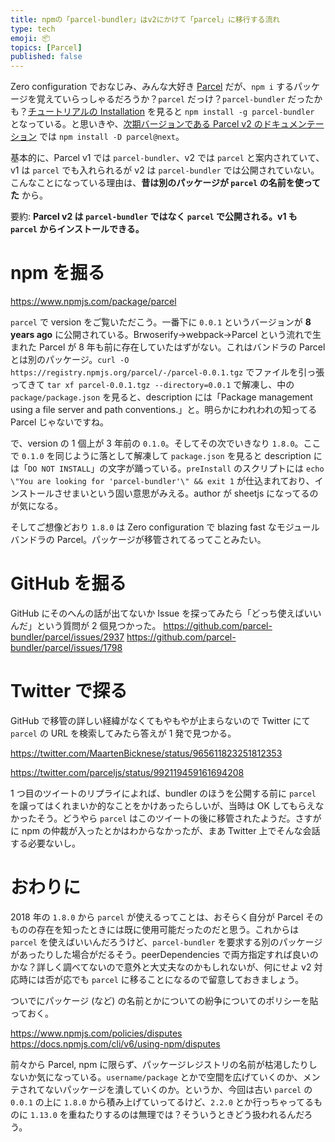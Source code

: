 ```yaml
---
title: npmの「parcel-bundler」はv2にかけて「parcel」に移行する流れ
type: tech
emoji: 📦
topics: [Parcel]
published: false
---
```


Zero configuration でおなじみ、みんな大好き [Parcel](https://parceljs.org) だが、`npm i` するパッケージを覚えていらっしゃるだろうか？`parcel` だっけ？`parcel-bundler` だったかも？[チュートリアルの Installation](https://parceljs.org/getting_started.html) を見ると `npm install -g parcel-bundler` となっている。と思いきや、[次期バージョンである Parcel v2 のドキュメンテーション](https://v2.parceljs.org/getting-started/webapp/) では `npm install -D parcel@next`。

基本的に、Parcel v1 では `parcel-bundler`、v2 では `parcel` と案内されていて、v1 は `parcel` でも入れられるが v2 は `parcel-bundler` では公開されていない。こんなことになっている理由は、**昔は別のパッケージが `parcel` の名前を使ってた** から。

要約: **Parcel v2 は `parcel-bundler` ではなく `parcel` で公開される。v1 も `parcel` からインストールできる。**

# npm を掘る

https://www.npmjs.com/package/parcel

`parcel` で version をご覧いただこう。一番下に `0.0.1` というバージョンが **8 years ago** に公開されている。Brwoserify→webpack→Parcel という流れで生まれた Parcel が 8 年も前に存在していたはずがない。これはバンドラの Parcel とは別のパッケージ。`curl -O https://registry.npmjs.org/parcel/-/parcel-0.0.1.tgz` でファイルを引っ張ってきて `tar xf parcel-0.0.1.tgz --directory=0.0.1` で解凍し、中の `package/package.json` を見ると、description には「Package management using a file server and path conventions.」と。明らかにわれわれの知ってる Parcel じゃないですね。

で、version の 1 個上が 3 年前の `0.1.0`。そしてその次でいきなり `1.8.0`。ここで `0.1.0` を同じように落として解凍して `package.json` を見ると description には「`DO NOT INSTALL`」の文字が踊っている。`preInstall` のスクリプトには `echo \"You are looking for 'parcel-bundler'\" && exit 1` が仕込まれており、インストールさせまいという固い意思がみえる。author が sheetjs になってるのが気になる。

そしてご想像どおり `1.8.0` は Zero configuration で blazing fast なモジュールバンドラの Parcel。パッケージが移管されてるってことみたい。

# GitHub を掘る

GitHub にそのへんの話が出てないか Issue を探ってみたら「どっち使えばいいんだ」という質問が 2 個見つかった。
https://github.com/parcel-bundler/parcel/issues/2937
https://github.com/parcel-bundler/parcel/issues/1798

# Twitter で探る

GitHub で移管の詳しい経緯がなくてもやもやが止まらないので Twitter にて `parcel` の URL を検索してみたら答えが 1 発で見つかる。

https://twitter.com/MaartenBicknese/status/965611823251812353

https://twitter.com/parceljs/status/992119459161694208

1 つ目のツイートのリプライによれば、bundler のほうを公開する前に `parcel` を譲ってはくれまいか的なことをかけあったらしいが、当時は OK してもらえなかったそう。どうやら `parcel` はこのツイートの後に移管されたようだ。さすがに npm の仲裁が入ったとかはわからなかったが、まあ Twitter 上でそんな会話する必要ないし。

# おわりに

2018 年の `1.8.0` から `parcel` が使えるってことは、おそらく自分が Parcel そのものの存在を知ったときには既に使用可能だったのだと思う。これからは `parcel` を使えばいいんだろうけど、`parcel-bundler` を要求する別のパッケージがあったりした場合がだるそう。peerDependencies で両方指定すれば良いのかな？詳しく調べてないので意外と大丈夫なのかもしれないが、何にせよ v2 対応時には否が応でも `parcel` に移ることになるので留意しておきましょう。

ついでにパッケージ (など) の名前とかについての紛争についてのポリシーを貼っておく。

https://www.npmjs.com/policies/disputes
https://docs.npmjs.com/cli/v6/using-npm/disputes

前々から Parcel, npm に限らず、パッケージレジストリの名前が枯渇したりしないか気になっている。`username/package` とかで空間を広げていくのか、メンテされてないパッケージを潰していくのか。というか、今回は古い `parcel` の `0.0.1` の上に `1.8.0` から積み上げていってるけど、`2.2.0` とか行っちゃってるものに `1.13.0` を重ねたりするのは無理では？そういうときどう扱われるんだろう。
